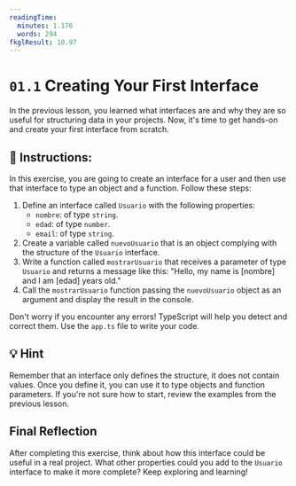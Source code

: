 ```yaml
---
readingTime:
  minutes: 1.176
  words: 294
fkglResult: 10.97
---
```


# `01.1` Creating Your First Interface

In the previous lesson, you learned what interfaces are and why they are so useful for structuring data in your projects. Now, it's time to get hands-on and create your first interface from scratch.

## 📝 Instructions:

In this exercise, you are going to create an interface for a user and then use that interface to type an object and a function. Follow these steps:

1. Define an interface called `Usuario` with the following properties:
   - `nombre`: of type `string`.
   - `edad`: of type `number`.
   - `email`: of type `string`.
2. Create a variable called `nuevoUsuario` that is an object complying with the structure of the `Usuario` interface.
3. Write a function called `mostrarUsuario` that receives a parameter of type `Usuario` and returns a message like this: "Hello, my name is [nombre] and I am [edad] years old."
4. Call the `mostrarUsuario` function passing the `nuevoUsuario` object as an argument and display the result in the console.

Don't worry if you encounter any errors! TypeScript will help you detect and correct them. Use the `app.ts` file to write your code.

## 💡 Hint

Remember that an interface only defines the structure, it does not contain values. Once you define it, you can use it to type objects and function parameters. If you're not sure how to start, review the examples from the previous lesson.

## Final Reflection

After completing this exercise, think about how this interface could be useful in a real project. What other properties could you add to the `Usuario` interface to make it more complete? Keep exploring and learning!